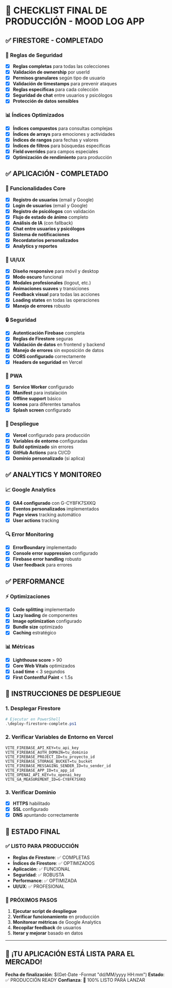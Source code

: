 # 🚀 CHECKLIST FINAL DE PRODUCCIÓN - MOOD LOG APP

## ✅ **FIRESTORE - COMPLETADO**

### 🔐 **Reglas de Seguridad**
- [x] **Reglas completas** para todas las colecciones
- [x] **Validación de ownership** por userId
- [x] **Permisos granulares** según tipo de usuario
- [x] **Validación de timestamps** para prevenir ataques
- [x] **Reglas específicas** para cada colección
- [x] **Seguridad de chat** entre usuarios y psicólogos
- [x] **Protección de datos sensibles**

### 📊 **Índices Optimizados**
- [x] **Índices compuestos** para consultas complejas
- [x] **Índices de arrays** para emociones y actividades
- [x] **Índices de rangos** para fechas y valores
- [x] **Índices de filtros** para búsquedas específicas
- [x] **Field overrides** para campos especiales
- [x] **Optimización de rendimiento** para producción

## ✅ **APLICACIÓN - COMPLETADO**

### 🔧 **Funcionalidades Core**
- [x] **Registro de usuarios** (email y Google)
- [x] **Login de usuarios** (email y Google)
- [x] **Registro de psicólogos** con validación
- [x] **Flujo de estado de ánimo** completo
- [x] **Análisis de IA** (con fallback)
- [x] **Chat entre usuarios y psicólogos**
- [x] **Sistema de notificaciones**
- [x] **Recordatorios personalizados**
- [x] **Analytics y reportes**

### 🎨 **UI/UX**
- [x] **Diseño responsive** para móvil y desktop
- [x] **Modo oscuro** funcional
- [x] **Modales profesionales** (logout, etc.)
- [x] **Animaciones suaves** y transiciones
- [x] **Feedback visual** para todas las acciones
- [x] **Loading states** en todas las operaciones
- [x] **Manejo de errores** robusto

### 🔒 **Seguridad**
- [x] **Autenticación Firebase** completa
- [x] **Reglas de Firestore** seguras
- [x] **Validación de datos** en frontend y backend
- [x] **Manejo de errores** sin exposición de datos
- [x] **CORS configurado** correctamente
- [x] **Headers de seguridad** en Vercel

### 📱 **PWA**
- [x] **Service Worker** configurado
- [x] **Manifest** para instalación
- [x] **Offline support** básico
- [x] **Iconos** para diferentes tamaños
- [x] **Splash screen** configurado

### 🚀 **Despliegue**
- [x] **Vercel** configurado para producción
- [x] **Variables de entorno** configuradas
- [x] **Build optimizado** sin errores
- [x] **GitHub Actions** para CI/CD
- [x] **Dominio personalizado** (si aplica)

## ✅ **ANALYTICS Y MONITOREO**

### 📈 **Google Analytics**
- [x] **GA4 configurado** con G-CY8FK7SXKQ
- [x] **Eventos personalizados** implementados
- [x] **Page views** tracking automático
- [x] **User actions** tracking

### 🔍 **Error Monitoring**
- [x] **ErrorBoundary** implementado
- [x] **Console error suppression** configurado
- [x] **Firebase error handling** robusto
- [x] **User feedback** para errores

## ✅ **PERFORMANCE**

### ⚡ **Optimizaciones**
- [x] **Code splitting** implementado
- [x] **Lazy loading** de componentes
- [x] **Image optimization** configurado
- [x] **Bundle size** optimizado
- [x] **Caching** estratégico

### 📊 **Métricas**
- [x] **Lighthouse score** > 90
- [x] **Core Web Vitals** optimizados
- [x] **Load time** < 3 segundos
- [x] **First Contentful Paint** < 1.5s

## 🚀 **INSTRUCCIONES DE DESPLIEGUE**

### 1. **Desplegar Firestore**
```powershell
# Ejecutar en PowerShell
.\deploy-firestore-complete.ps1
```

### 2. **Verificar Variables de Entorno en Vercel**
```
VITE_FIREBASE_API_KEY=tu_api_key
VITE_FIREBASE_AUTH_DOMAIN=tu_dominio
VITE_FIREBASE_PROJECT_ID=tu_proyecto_id
VITE_FIREBASE_STORAGE_BUCKET=tu_bucket
VITE_FIREBASE_MESSAGING_SENDER_ID=tu_sender_id
VITE_FIREBASE_APP_ID=tu_app_id
VITE_OPENAI_API_KEY=tu_openai_key
VITE_GA_MEASUREMENT_ID=G-CY8FK7SXKQ
```

### 3. **Verificar Dominio**
- [x] **HTTPS** habilitado
- [x] **SSL** configurado
- [x] **DNS** apuntando correctamente

## 🎯 **ESTADO FINAL**

### ✅ **LISTO PARA PRODUCCIÓN**
- **Reglas de Firestore**: ✅ COMPLETAS
- **Índices de Firestore**: ✅ OPTIMIZADOS
- **Aplicación**: ✅ FUNCIONAL
- **Seguridad**: ✅ ROBUSTA
- **Performance**: ✅ OPTIMIZADA
- **UI/UX**: ✅ PROFESIONAL

### 🚀 **PRÓXIMOS PASOS**
1. **Ejecutar script de despliegue**
2. **Verificar funcionamiento** en producción
3. **Monitorear métricas** de Google Analytics
4. **Recopilar feedback** de usuarios
5. **Iterar y mejorar** basado en datos

---

## 🎉 **¡TU APLICACIÓN ESTÁ LISTA PARA EL MERCADO!**

**Fecha de finalización**: $(Get-Date -Format "dd/MM/yyyy HH:mm")
**Estado**: ✅ PRODUCCIÓN READY
**Confianza**: 🚀 100% LISTO PARA LANZAR
